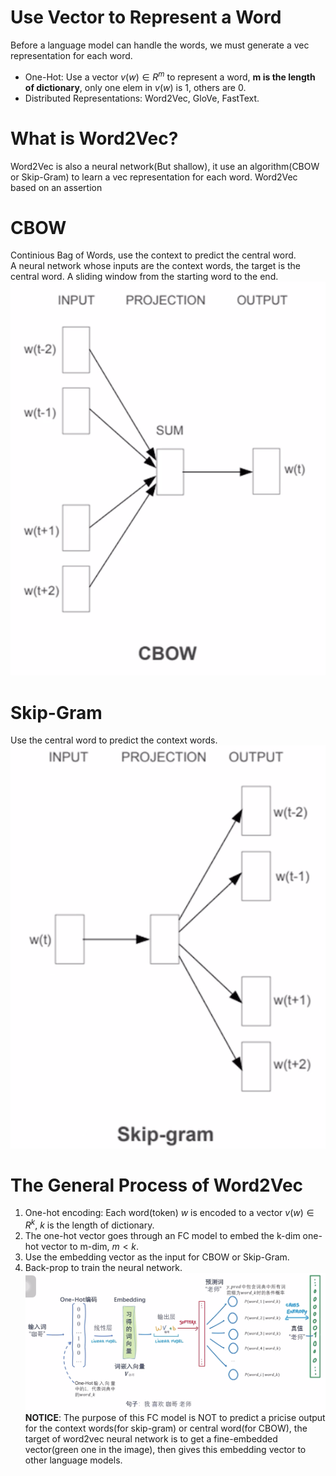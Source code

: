 # Use Vector to Represent a Word
Before a language model can handle the words, we must generate a vec representation for each word.
+ One-Hot: Use a vector $v(w) \in R^m$ to represent a word, **m is the length of dictionary**, only one elem in $v(w)$ is 1, others are 0.
+ Distributed Representations: Word2Vec, GloVe, FastText.

# What is Word2Vec?
Word2Vec is also a neural network(But shallow), it use an algorithm(CBOW or Skip-Gram) to learn a vec representation for each word. Word2Vec based on an assertion

# CBOW
Continious Bag of Words, use the context to predict the central word.   
A neural network whose inputs are the context words, the target is the central word. A sliding window from the starting word to the end.
![CBOW](../data/imgs/cbow.png)

# Skip-Gram
Use the central word to predict the context words.
![Skip-Gram](../data/imgs/skip-gram.png)

# The General Process of Word2Vec
1. One-hot encoding: Each word(token) $w$ is encoded to a vector $v(w) \in R^k$, $k$ is the length of dictionary.
2. The one-hot vector goes through an FC model to embed the k-dim one-hot vector to m-dim, $m < k$.
3. Use the embedding vector as the input for CBOW or Skip-Gram.
4. Back-prop to train the neural network.
![Skip-Gram](../data/imgs/word2vec_process.png)
**NOTICE**: The purpose of this FC model is NOT to predict a pricise output for the context words(for skip-gram) or central word(for CBOW), the target of word2vec neural network is to get a fine-embedded vector(green one in the image), then gives this embedding vector to other language models.
